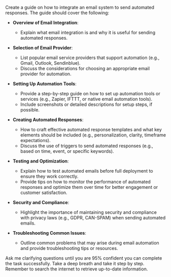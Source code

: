 Create a guide on how to integrate an email system to send automated responses. The guide should cover the following:

- **Overview of Email Integration**:
  - Explain what email integration is and why it is useful for sending automated responses.

- **Selection of Email Provider**:
  - List popular email service providers that support automation (e.g., Gmail, Outlook, Sendinblue).
  - Discuss the considerations for choosing an appropriate email provider for automation.

- **Setting Up Automation Tools**:
  - Provide a step-by-step guide on how to set up automation tools or services (e.g., Zapier, IFTTT, or native email automation tools).
  - Include screenshots or detailed descriptions for setup steps, if possible.

- **Creating Automated Responses**:
  - How to craft effective automated response templates and what key elements should be included (e.g., personalization, clarity, timeframe expectations).
  - Discuss the use of triggers to send automated responses (e.g., based on time, event, or specific keywords).

- **Testing and Optimization**:
  - Explain how to test automated emails before full deployment to ensure they work correctly.
  - Provide tips on how to monitor the performance of automated responses and optimize them over time for better engagement or customer satisfaction.

- **Security and Compliance**: 
  - Highlight the importance of maintaining security and compliance with privacy laws (e.g., GDPR, CAN-SPAM) when sending automated emails.

- **Troubleshooting Common Issues**:
  - Outline common problems that may arise during email automation and provide troubleshooting tips or resources.

Ask me clarifying questions until you are 95% confident you can complete the task successfully. Take a deep breath and take it step by step. Remember to search the internet to retrieve up-to-date information.